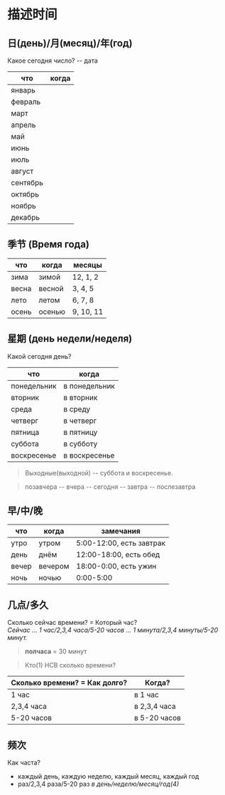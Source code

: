 # 描述时间

## 日(день)/月(месяц)/年(год)

Какое сегодня число? -- дата  

| что | когда |
|---|---|
| январь | |
| февраль | |  
| март | |
| апрель | |
| май | |
| июнь | |
| июль | |
| август | |
| сентябрь | |
| октябрь | |
| ноябрь | |
| декабрь | |

## 季节 (Время года)

| что | когда | месяцы |
|---|---|---|
| зима | зимой | 12, 1, 2 |
| весна | весной | 3, 4, 5 |
| лето | летом | 6, 7, 8 |
| осень | осенью | 9, 10, 11 |

## 星期 (день недели/неделя)

Какой сегодня день?  

| что | когда |
|---|---|
| понедельник | в понедельник |
| вторник | в вторник |
| среда | в среду |
| четверг | в четверг |
| пятница | в пятницу |
| суббота | в субботу |
| воскресенье | в воскресенье |

> Выходные(выходной) -- суббота и воскресенье.

> позавчера -- вчера -- сегодня -- завтра -- послезавтра  

## 早/中/晚

| что | когда | замечания |
|---|---|---|
| утро | утром | 5:00-12:00, есть завтрак |
| день | днём | 12:00-18:00, есть обед |
| вечер | вечером | 18:00-0:00, есть ужин |
| ночь | ночью | 0:00-5:00 |

## 几点/多久

Сколько сейчас времени? = Который час?  
*Сейчас ... 1 час/2,3,4 часа/5-20 часов ... 1 минута/2,3,4 минуты/5-20 минут.*  

> **полчаса** = 30 минут

> Кто(1) НСВ сколько времени?

| Сколько времени? = Как долго? | Когда? |
|---|---|
| 1 час | в 1 час |
| 2,3,4 часа | в 2,3,4 часа |
| 5-20 часов | в 5-20 часов |

## 频次

Как часта?  

- каждый день, каждую неделю, каждый месяц, каждый год
- раз/2,3,4 раза/5-20 раз *в день/неделю/месяц/год(4)*
